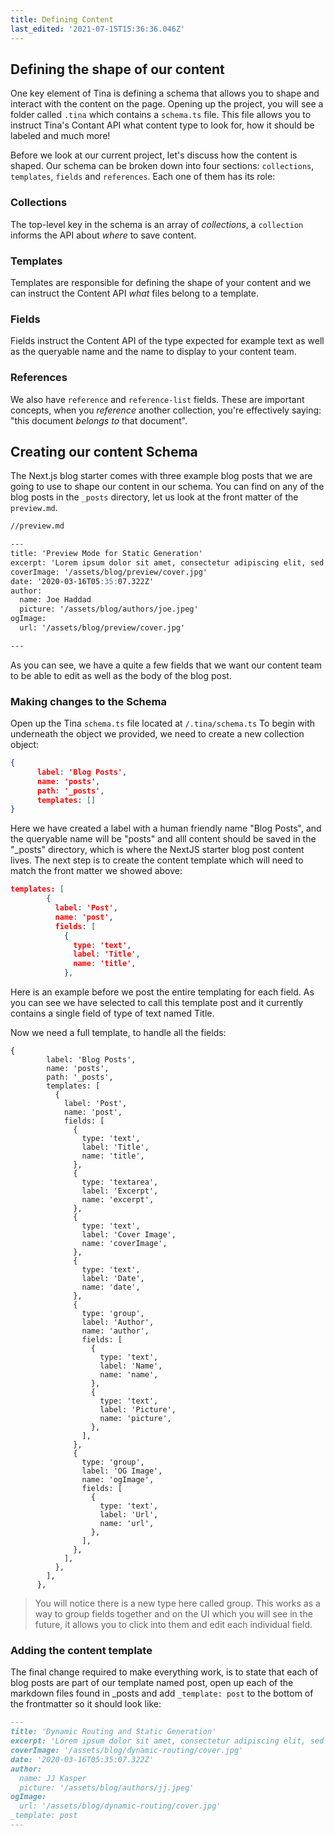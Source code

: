 ```yaml
---
title: Defining Content 
last_edited: '2021-07-15T15:36:36.046Z'
---
```


## Defining the shape of our content

One key element of Tina is defining a schema that allows you to shape and interact with the content on the page. Opening up the project, you will see a folder called `.tina` which contains a `schema.ts` file. This file allows you to instruct Tina's Contant API what content type to look for, how it should be labeled and much more!

Before we look at our current project, let's discuss how the content is shaped. Our schema can be broken down into four sections: `collections`, `templates`, `fields` and `references`. Each one of them has its role:

### Collections

The top-level key in the schema is an array of *collections*, a `collection` informs the API about *where* to save content.

### Templates

Templates are responsible for defining the shape of your content and we can instruct the Content API *what* files belong to a template.

### Fields

Fields instruct the Content API of the type expected for example text as well as the queryable name and the name to display to your content team.

### References

We also have `reference` and `reference-list` fields. These are important concepts, when you *reference* another collection, you're effectively saying: "this document *belongs to* that document".

## Creating our content Schema

The Next.js blog starter comes with three example blog posts that we are going to use to shape our content in our schema. You can find on any of the blog posts in the `_posts` directory, let us look at the front matter of the `preview.md`.

```md
//preview.md

---
title: 'Preview Mode for Static Generation'
excerpt: 'Lorem ipsum dolor sit amet, consectetur adipiscing elit, sed do eiusmod tempor incididunt ut labore et dolore magna aliqua. Praesent elementum facilisis leo vel fringilla est ullamcorper eget. At imperdiet dui accumsan sit amet nulla facilities morbi tempus.'
coverImage: '/assets/blog/preview/cover.jpg'
date: '2020-03-16T05:35:07.322Z'  
author:
  name: Joe Haddad
  picture: '/assets/blog/authors/joe.jpeg'
ogImage:
  url: '/assets/blog/preview/cover.jpg'

---
```

As you can see, we have a quite a few fields that we want our content team to be able to edit as well as the body of the blog post. 

### Making changes to the Schema

Open up the Tina `schema.ts` file located at `/.tina/schema.ts` To begin with underneath the object we provided, we need to create a new collection object:

```json
{
      label: 'Blog Posts',
      name: 'posts',
      path: '_posts',
      templates: []
}
```

Here we have created a label with a human friendly name "Blog Posts", and the queryable name will be "posts" and alll content should be saved in the "_posts" directory, which is where the NextJS starter blog post content lives.  The next step is to create the content template which will need to match the front matter we showed above:

```json
templates: [
        {
          label: 'Post',
          name: 'post',
          fields: [
            {
              type: 'text',
              label: 'Title',
              name: 'title',
            },
```

Here is an example before we post the entire templating for each field. As you can see we have selected to call this template post and it currently contains a single field of type of text named Title.

Now we need a full template, to handle all the fields:

```json,copy
{
        label: 'Blog Posts',
        name: 'posts',
        path: '_posts',
        templates: [
          {
            label: 'Post',
            name: 'post',
            fields: [
              {
                type: 'text',
                label: 'Title',
                name: 'title',
              },
              {
                type: 'textarea',
                label: 'Excerpt',
                name: 'excerpt',
              },
              {
                type: 'text',
                label: 'Cover Image',
                name: 'coverImage',
              },
              {
                type: 'text',
                label: 'Date',
                name: 'date',
              },
              {
                type: 'group',
                label: 'Author',
                name: 'author',
                fields: [
                  {
                    type: 'text',
                    label: 'Name',
                    name: 'name',
                  },
                  {
                    type: 'text',
                    label: 'Picture',
                    name: 'picture',
                  },
                ],
              },
              {
                type: 'group',
                label: 'OG Image',
                name: 'ogImage',
                fields: [
                  {
                    type: 'text',
                    label: 'Url',
                    name: 'url',
                  },
                ],
              },
            ],
          },
        ],
      },
```

> You will notice there is a new type here called group. This works as a way to group fields together and on the UI which you will see in the future, it allows you to click into them and edit each individual field.

### Adding the content template

The final change required to make everything work, is to state that each of blog posts are part of our template named post, open up each of the markdown files found in _posts and add `_template: post` to the bottom of the frontmatter so it should look like: 

```md
---
title: 'Dynamic Routing and Static Generation'
excerpt: 'Lorem ipsum dolor sit amet, consectetur adipiscing elit, sed do eiusmod tempor incididunt ut labore et dolore magna aliqua. Praesent elementum facilisis leo vel fringilla est ullamcorper eget. At imperdiet dui accumsan sit amet nulla facilities morbi tempus.'
coverImage: '/assets/blog/dynamic-routing/cover.jpg'
date: '2020-03-16T05:35:07.322Z'
author:
  name: JJ Kasper
  picture: '/assets/blog/authors/jj.jpeg'
ogImage:
  url: '/assets/blog/dynamic-routing/cover.jpg'
_template: post
---
```
